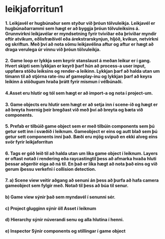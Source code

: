 # leikjaforritun1

#### 1. Leikjavél er hugbúnaður sem styður við þróun tölvuleikja. Leikjavél er hugbúnaðarrammi sem hægt er að byggja þróun tölvuleiksins á. Grunnvirkni leikjavélar er myndsetning fyrir tvívíðar eða þrívíðar myndir eftir atvikum, eðlisfræðivél eða árekstrarskynjun, hljóð, kvikun, netvirkni og skriftun. Með því að nota sömu leikjavélina aftur og aftur er hægt að draga verulega úr vinnu við þróun tölvuleikja.  
#### 2. Game loop er lykkja sem keyrir stanslaust á meðan leikur er í gang. Hvert skipti sem lykkjan er keyrð þarf hún að process-a user input, uppfæra stöðu leiksins og render-a leikinn. Lykkjan þarf að halda utan um tímann til að stjórna rate-inu af gameplay-inu og lykkjan þarf að keyra leikinn á stöðugum hraða þrátt fyrir mismun í vélbúnaði.
#### 4.Asset eru hlutir og tól sem hægt er að import-a og nota í project-um.
#### 3. Game objects eru hlutir sem hægt er að setja inn í scene-ið og hægt er að breyta hvernig þeir bregðast við með því að breyta og bæta við components.
#### 5. Prefab er tilbúið game object sem er með tilbúin components sem þú getur sett inn í svæðið í leiknum. Gameobject er eins og autt blað sem þú getur sett components inní það. Bæði eru mjög svipuð en ekki alveg eins svör fyrir leikjaforritun
#### 6. Tags er góð leið til að halda utan um líka game object í leiknum. Layers er oftast notað í rendering eða raycastingtil þess að afmarka hvaða hluti þessar aðgerðir eiga að ná til. En það er líka hægt að nota það eins og við gerum íþessu verkefni í collision detection.
#### 7. a) Scene view veitir aðgang að senuni án þess að þurfa að hafa camera gameobject sem fylgir með. Notað til þess að búa til senur.
#### b) Game view sýnir það sem myndavél í senunni sér.
#### c) Project glugginn sýnir öll Asset í leiknum
#### d) Hierarchy sýnir núverandi senu og alla hlutina í henni.
#### e) Inspector Sýnir components og stillingar í game object
